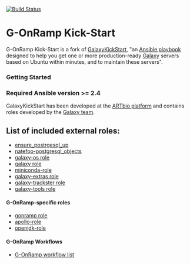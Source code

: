 [![Build Status](https://travis-ci.org/ARTbio/GalaxyKickStart.svg?branch=master)](https://travis-ci.org/ARTbio/GalaxyKickStart)

# G-OnRamp Kick-Start

G-OnRamp Kick-Start is a fork of  [GalaxyKickStart](https://github.com/ARTbio/GalaxyKickStart), "an [Ansible playbook](https://docs.ansible.com/ansible/latest/user_guide/playbooks.html) designed to help you get one or more production-ready  [Galaxy](https://galaxyproject.org/) servers based on Ubuntu within minutes, and to maintain these servers".

### Getting Started ###


### Required Ansible version >= 2.4

GalaxyKickStart has been developed at the [ARTbio platform](http://artbio.fr)
and contains roles developed by the [Galaxy
team](https://github.com/galaxyproject/).

List of included external roles:
------
- [ensure_postrgesql_up](https://github.com/ARTbio/ensure_postgresql_up.git)
- [natefoo-postgresql_objects](https://github.com/ARTbio/ansible-postgresql-objects)
- [galaxy-os role](https://github.com/ARTbio/ansible-galaxy-os)
- [galaxy role](https://github.com/ARTbio/ansible-galaxy)
- [miniconda-role](https://github.com/ARTbio/ansible-miniconda-role.git)
- [galaxy-extras role](https://github.com/ARTbio/ansible-galaxy-extras)
- [galaxy-trackster role](https://github.com/galaxyproject/ansible-trackster)
- [galaxy-tools role](https://github.com/ARTbio/ansible-galaxy-tools)

#### G-OnRamp-specific roles ####
- [gonramp role](https://github.com/goeckslab/GOnRampKickStart/tree/master/roles/gonramp)
- [apollo-role](https://github.com/goeckslab/GOnRampKickStart/tree/master/roles/apollo)
- [openjdk-role](https://github.com/goeckslab/GOnRampKickStart/tree/master/roles/openjdk)

#### G-OnRamp Workflows ####
- [G-OnRamp workflow list](https://github.com/goeckslab/GOnRampKickStart/tree/master/roles/gonramp/workflows)
